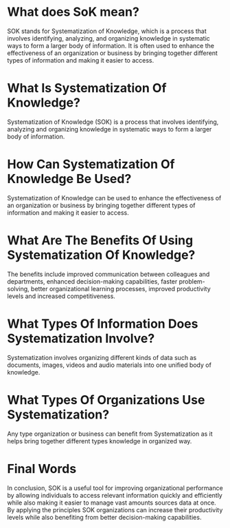 # What does SoK mean? 
SOK stands for Systematization of Knowledge, which is a process that involves identifying, analyzing, and organizing knowledge in systematic ways to form a larger body of information. It is often used to enhance the effectiveness of an organization or business by bringing together different types of information and making it easier to access. 

# What Is Systematization Of Knowledge?
Systematization of Knowledge (SOK) is a process that involves identifying, analyzing and organizing knowledge in systematic ways to form a larger body of information. 

# How Can Systematization Of Knowledge Be Used? 
Systematization of Knowledge can be used to enhance the effectiveness of an organization or business by bringing together different types of information and making it easier to access. 

# What Are The Benefits Of Using Systematization Of Knowledge? 
The benefits include improved communication between colleagues and departments, enhanced decision-making capabilities, faster problem-solving, better organizational learning processes, improved productivity levels and increased competitiveness. 

# What Types Of Information Does Systematization Involve? 
Systematization involves organizing different kinds of data such as documents, images, videos and audio materials into one unified body of knowledge. 

# What Types Of Organizations Use Systematization? 
Any type organization or business can benefit from Systematization as it helps bring together different types knowledge in organized way. 

# Final Words
In conclusion, SOK is a useful tool for improving organizational performance by allowing individuals to access relevant information quickly and efficiently while also making it easier to manage vast amounts sources data at once. By applying the principles SOK organizations can increase their productivity levels while also benefiting from better decision-making capabilities.
